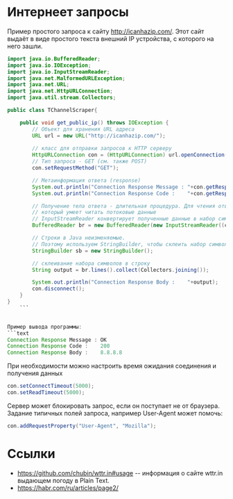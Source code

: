 # Интернеет запросы

Пример простого запроса к сайту http://icanhazip.com/.
Этот сайт выдаёт в виде простого текста внешний IP устройства, с которого на него зашли.

```java
import java.io.BufferedReader;
import java.io.IOException;
import java.io.InputStreamReader;
import java.net.MalformedURLException;
import java.net.URL;
import java.net.HttpURLConnection;
import java.util.stream.Collectors;

public class TChannelScraper{

    public void get_public_ip() throws IOException {
        // Объект для хранения URL адреса
        URL url = new URL("http://icanhazip.com/");
        
        // класс для отправки запросов к HTTP серверу
        HttpURLConnection con = (HttpURLConnection) url.openConnection();
        // Тип запроса - GET (см. также POST)
        con.setRequestMethod("GET");

        // Метаинформация ответа (response)
        System.out.println("Connection Response Message : "+con.getResponseMessage());  // Текстовый статус
        System.out.println("Connection Response Code :    "+con.getResponseCode());     // Код. Если всё ОК, то должен быть 200

        // Получение тела ответа - длительная процедура. Для чтения ответа используется класс BufferedReader,
        // который умеет читать потоковые данные
        // InputStreamReader конвертирует полученные данные в набор символов
        BufferedReader br = new BufferedReader(new InputStreamReader((con.getInputStream())));

        // Строки в Java неизменяемые.
        // Поэтому используем StringBuilder, чтобы склеить набор символов в строку без потери производительности
        StringBuilder sb = new StringBuilder();

        // склеивание набора символов в строку
        String output = br.lines().collect(Collectors.joining());

        System.out.println("Connection Response Body :    "+output);
        con.disconnect();
    }
}   
    ```


Пример вывода программы:
```text
Connection Response Message : OK
Connection Response Code :    200
Connection Response Body :    8.8.8.8
```

При необходимости можно настроить время ожидания соединения и получения данных
```java
con.setConnectTimeout(5000);
con.setReadTimeout(5000);
```

Сервер может блокировать запрос, если он поступает не от браузера. Задание типичных полей запроса, например User-Agent может помочь:
```java
con.addRequestProperty("User-Agent", "Mozilla");
```


# Ссылки
- https://github.com/chubin/wttr.in#usage -- информация о сайте wttr.in выдающем погоду в Plain Text.
- https://habr.com/ru/articles/page2/